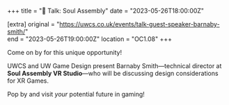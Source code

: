 +++
title = "🎤 Talk: Soul Assembly"
date = "2023-05-26T18:00:00Z"

[extra]
original = "https://uwcs.co.uk/events/talk-guest-speaker-barnaby-smith/"    
end = "2023-05-26T19:00:00Z"
location = "OC1.08"
+++

Come on by for this unique opportunity! 

UWCS and UW Game Design present Barnaby Smith—technical director at **Soul Assembly VR Studio**—who will be discussing design considerations for XR Games. 

Pop by and visit *your* potential future in gaming!
